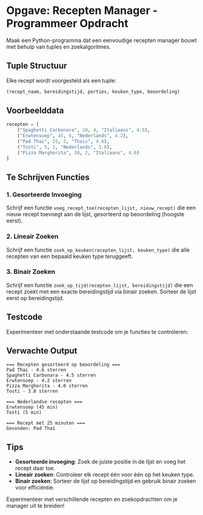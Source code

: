 # Opgave: Recepten Manager - Programmeer Opdracht

Maak een Python-programma dat een eenvoudige recepten manager bouwt met behulp van tuples en zoekalgoritmes.

## Tuple Structuur

Elke recept wordt voorgesteld als een tuple:

```python
(recept_naam, bereidingstijd, porties, keuken_type, beoordeling)
```

## Voorbeelddata

```python
recepten = [
    ("Spaghetti Carbonara", 20, 4, "Italiaans", 4.5),
    ("Erwtensoep", 45, 6, "Nederlands", 4.2),
    ("Pad Thai", 25, 3, "Thais", 4.6),
    ("Tosti", 5, 1, "Nederlands", 3.8),
    ("Pizza Margherita", 30, 2, "Italiaans", 4.0)
]
```

## Te Schrijven Functies

### 1. Gesorteerde Invoeging

Schrijf een functie `voeg_recept_toe(recepten_lijst, nieuw_recept)` die een nieuw recept toevoegt aan de lijst, gesorteerd op beoordeling (hoogste eerst).

### 2. Lineair Zoeken

Schrijf een functie `zoek_op_keuken(recepten_lijst, keuken_type)` die alle recepten van een bepaald keuken type teruggeeft.

### 3. Binair Zoeken

Schrijf een functie `zoek_op_tijd(recepten_lijst, bereidingstijd)` die een recept zoekt met een exacte bereidingstijd via binair zoeken. Sorteer de lijst eerst op bereidingstijd.

## Testcode

Experimenteer met onderstaande testcode om je functies te controleren:

## Verwachte Output

```
=== Recepten gesorteerd op beoordeling ===
Pad Thai - 4.6 sterren
Spaghetti Carbonara - 4.5 sterren
Erwtensoep - 4.2 sterren
Pizza Margherita - 4.0 sterren
Tosti - 3.8 sterren

=== Nederlandse recepten ===
Erwtensoep (45 min)
Tosti (5 min)

=== Recept met 25 minuten ===
Gevonden: Pad Thai
```

## Tips

- **Gesorteerde invoeging**: Zoek de juiste positie in de lijst en voeg het recept daar toe.
- **Lineair zoeken**: Controleer elk recept één voor één op het keuken type.
- **Binair zoeken**: Sorteer de lijst op bereidingstijd en gebruik binair zoeken voor efficiëntie.

Experimenteer met verschillende recepten en zoekopdrachten om je manager uit te breiden!
